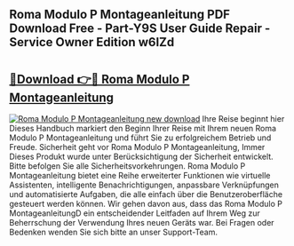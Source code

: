 ## Roma Modulo P Montageanleitung PDF Download Free - Part-Y9S User Guide Repair - Service Owner Edition w6IZd

# <h2><a href="http://df7fx2e.blite.top/?on=Roma+Modulo+P+Montageanleitung">🔗Download 👉🔴 Roma Modulo P Montageanleitung</a></h2>

[![Roma Modulo P Montageanleitung new download](https://i.imgur.com/lujVjoI.png)](http://df7fx2e.blite.top/?on=Roma+Modulo+P+Montageanleitung)
Ihre Reise beginnt hier Dieses Handbuch markiert den Beginn Ihrer Reise mit Ihrem neuen Roma Modulo P Montageanleitung und führt Sie zu erfolgreichem Betrieb und Freude. Sicherheit geht vor Roma Modulo P Montageanleitung, Immer Dieses Produkt wurde unter Berücksichtigung der Sicherheit entwickelt. Bitte befolgen Sie alle Sicherheitsvorkehrungen. Roma Modulo P Montageanleitung bietet eine Reihe erweiterter Funktionen wie virtuelle Assistenten, intelligente Benachrichtigungen, anpassbare Verknüpfungen und automatisierte Aufgaben, die alle einfach über die Benutzeroberfläche gesteuert werden können. Wir gehen davon aus, dass das Roma Modulo P MontageanleitungD ein entscheidender Leitfaden auf Ihrem Weg zur Beherrschung der Verwendung Ihres neuen Geräts war. Bei Fragen oder Bedenken wenden Sie sich bitte an unser Support-Team.
